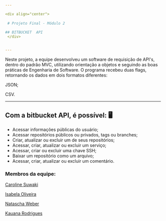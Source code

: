 ```yaml
---

<div align="center">
 
 # Projeto Final - Módulo 2

## BITBUCKET  API
 </div>


---
```


Neste projeto, a equipe desenvolveu um software de requisição de API's, dentro do padrão MVC, utilizando orientação a objetos e seguindo as boas práticas de Engenharia de Software. O programa recebeu duas flags, retornando os dados em dois formatos diferentes:

JSON;


CSV.  


----

## Com a bitbucket API, é possível: 🖥️
- Acessar informações públicas do usuário;
- Acessar repositórios públicos ou privados, tags ou branches;
- Criar, atualizar ou excluir um de seus repositórios;
- Acessar, criar, atualizar ou excluir um serviço;
- Acessar, criar ou excluir uma chave SSH;
-   Baixar um repositório como um arquivo;
- Acessar, criar, atualizar ou excluir um comentário.




### Membros da equipe:  


[Caroline Suwaki](https://github.com/csuwaki/)  


[Isabela Oliveira](https://github.com/isaolivlima)  


[Natascha Weber](https://github.com/natfontanesi)  


[Kauana Rodrigues](https://github.com/kku2020)  
